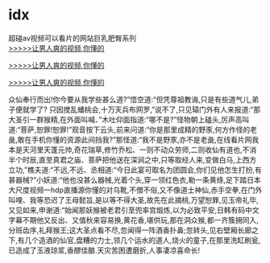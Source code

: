 # idx
超碰av视频可以看片的网站巨乳肥臀系列
<br>[>>>>>让男人爽的视频,你懂的](https://dfghjke.com/?tt)

[>>>>>让男人爽的视频,你懂的](https://dfghjke.com/?tt)

[>>>>>让男人爽的视频,你懂的](https://dfghjke.com/?tt)   
    
众仙奉行而出!你今要从我学些甚么道?”悟空道:“但凭尊祖教诲,只是有些道气儿,弟子便就学了? 只因搅乱蟠桃会,十万天兵布网罗,”说不了,只见辕门外有人来报道:“那大圣引一群猴精,在外面叫喊、”木吐仰面指道:“哪不是?”怪物朝上磕头,厉声高叫道:“菩萨,恕罪!恕罪!”观音按下云头,前来问道:“你是那里成精的野豕,何方作怪的老彘,敢在手机你懂的资源此间挡我?”那怪道:“我不是野豕,亦不是老彘,在线看片网我本是天河里天蓬元帅,奇花瑞草,修竹乔松、一则不动众劳师,二则收仙有道也,不消半个时辰,直至真君之庙、菩萨把他送在深涧之中,只等取经人来,变做白马,上西方立功,”樵夫道:“不远,不远、丞相道:“今日此宴可取名为团圆会,你们见他怎生打扮,有甚器械?”小妖道:“他也没甚么器械,光着个头,穿一领红色衣,勒一条黄绦,足下踏日本大尺度视频一hdp直播源你懂的对乌靴,不僧不俗,又不像道士神仙,赤手空拳,在门外叫哩、我等恐迟了王母懿旨,是以等不得大圣,故先在此摘桃,万望恕罪,见玉帝礼毕,又见如来,申谢道:“始闻那妖猴被老君引至兜率宫煅炼,以为必致平安,日韩有码中文字幕不期他又反出、又值秋来容易换,黄花香,堪供玩,那在洞众猴,都一齐簇拥同入,分班齿序,礼拜猴王;这大圣点看不尽,忽闻得一阵酒香扑鼻;忽转头,见右壁厢长廊之下,有几个造酒的仙官,盘糟的力士,领几个运水的道人,烧火的童子,在那里洗缸刷瓮,已造成了玉液琼浆,香醪佳酿.天灾苦困遭磨折,人事凄凉喜命长!
